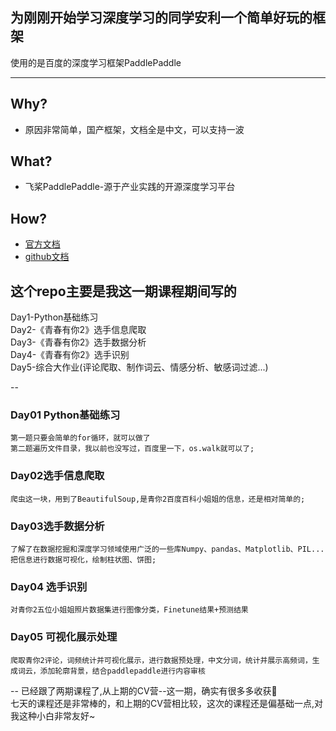 

## 为刚刚开始学习深度学习的同学安利一个简单好玩的框架
使用的是百度的深度学习框架PaddlePaddle  

---

## Why? 
* 原因非常简单，国产框架，文档全是中文，可以支持一波

## What?
* 飞桨PaddlePaddle-源于产业实践的开源深度学习平台

## How?  
* [官方文档](https://www.paddlepaddle.org.cn/)  
* [github文档](https://github.com/PaddlePaddle/PaddleHub)  



## 这个repo主要是我这一期课程期间写的  

Day1-Python基础练习  
Day2-《青春有你2》选手信息爬取  
Day3-《青春有你2》选手数据分析  
Day4-《青春有你2》选手识别  
Day5-综合大作业(评论爬取、制作词云、情感分析、敏感词过滤...)  


--

### Day01 Python基础练习    
    第一题只要会简单的for循环，就可以做了  
    第二题遍历文件目录，我以前也没写过，百度里一下，os.walk就可以了;  
### Day02选手信息爬取  
	爬虫这一块，用到了BeautifulSoup,是青你2百度百科小姐姐的信息，还是相对简单的;
### Day03选手数据分析   
	了解了在数据挖掘和深度学习领域使用广泛的一些库Numpy、pandas、Matplotlib、PIL...把信息进行数据可视化，绘制柱状图、饼图;
	  
### Day04 选手识别  
    对青你2五位小姐姐照片数据集进行图像分类，Finetune结果+预测结果  
### Day05 可视化展示处理
    爬取青你2评论，词频统计并可视化展示，进行数据预处理，中文分词，统计并展示高频词，生成词云，添加轮廓背景，结合paddlepaddle进行内容审核

--
已经跟了两期课程了,从上期的CV营--这一期，确实有很多多收获🔣  
七天的课程还是非常棒的，和上期的CV营相比较，这次的课程还是偏基础一点,对我这种小白非常友好~

